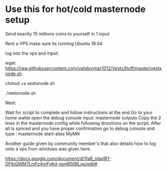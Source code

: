 # Use this for hot/cold masternode setup

Send exactly 15 millions coins to yourself in 1 input

Rent a VPS make sure its running Ubuntu 18.04

log into the vps and input:

wget https://raw.githubusercontent.com/validsyntax1012/VestxStuff/master/vestxnode.sh

chmod +x vestxnode.sh

./vestxnode.sh

Next:


Wait for script to complete and follow instructions at the end 
Go to your home wallet open the debug console input: masternode outputs
Copy the 2 lines in the masternode.config while following directions on the script. 
After all is synced and you have proper confirmation go to debug console and type : 
masternode start-alias MyMN



Another guide given by community member's that also details how to log onto a vps from windows was given here. 


https://docs.google.com/document/d/1faR_nlavlR1-DFlbQWM7LmFz4mFyAd-gsnlR5l9lLqs/edit#
